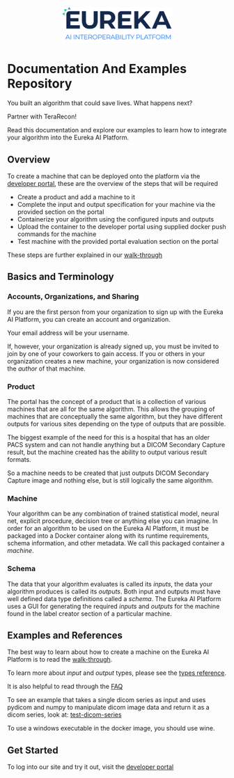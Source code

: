 <p align="center">
  <img src="../platform/docs/images/eai-logo.png" width="50%" />
</p>


# Documentation And Examples Repository

You built an algorithm that could save lives. What happens next?

Partner with TeraRecon!

Read this documentation and explore our examples to learn how to integrate your algorithm into the Eureka AI Platform.

## Overview

To create a machine that can be deployed onto the platform via the [developer portal](http://portal.terarecon.com), these are the overview of the steps that will be required

- Create a product and add a machine to it
- Complete the input and output specification for your machine via the provided section on the portal
- Containerize your algorithm using the configured inputs and outputs
- Upload the container to the developer portal using supplied docker push commands for the machine
- Test machine with the provided portal evaluation section on the portal

These steps are further explained in our [walk-through](./docs/walkthrough.md)

## Basics and Terminology

### Accounts, Organizations, and Sharing
If you are the first person from your organization to sign up with the Eureka AI Platform, you can create an account and organization.

Your email address will be your username. 

If, however, your organization is already signed up, you must be invited to join
by one of your coworkers to gain access.
If you or others in your organization creates a new machine, your organization is now considered the _author_ of that machine.

### Product
The portal has the concept of a product that is a collection of various machines that are all for the same algorithm. This allows the grouping of machines that are conceptually the same algorithm, but they have different outputs for various sites depending on the type of outputs that are possible.

The biggest example of the need for this is a hospital that has an older PACS system and can not handle anything but a DICOM Secondary Capture result, but the machine created has the ability to output various result formats. 

So a machine needs to be created that just outputs DICOM Secondary Capture image and nothing else, but is still logically the same algorithm.

### Machine
Your algorithm can be any combination of trained statistical model, neural net, explicit procedure, decision tree or
anything else you can imagine.
In order for an algorithm to be used on the Eureka AI Platform, it must be packaged into a Docker container along with its runtime 
requirements, schema information, and other metadata.
We call this packaged container a _machine_.

### Schema
The data that your algorithm evaluates is called its _inputs_, the data your algorithm produces is called its _outputs_.
Both input and outputs must have well defined data type definitions called a _schema_.
The Eureka AI Platform uses a GUI for generating the required _inputs_ and _outputs_ for the machine found in the label creator section of a particular machine.

## Examples and References
The best way to learn about how to create a machine on the Eureka AI Platform is to read the [walk-through](./docs/walkthrough.md).

To learn more about _input_ and _output_ types, please see the [types reference](./docs/types.md).

It is also helpful to read through the [FAQ](./docs/faq.md)

To see an example that takes a single dicom series as input and uses pydicom and numpy to manipulate dicom image data and return it as a dicom series, look at: [test-dicom-series](./test-dicom-series)

To use a windows executable in the docker image, you should use wine.

## Get Started

To log into our site and try it out, visit the [developer portal](https://portal.terarecon.com)
